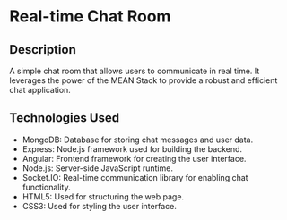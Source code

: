 # Real-time Chat Room

## Description

A simple chat room that allows users to communicate in real time. It leverages the power of the MEAN Stack to provide a robust and efficient chat application.

## Technologies Used

- MongoDB: Database for storing chat messages and user data.
- Express: Node.js framework used for building the backend.
- Angular: Frontend framework for creating the user interface.
- Node.js: Server-side JavaScript runtime.
- Socket.IO: Real-time communication library for enabling chat functionality.
- HTML5: Used for structuring the web page.
- CSS3: Used for styling the user interface.
